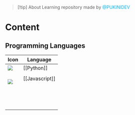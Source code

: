 
> [!tip] About
> Learning repository made by <font color="#00b0f0">@PUKINIDEV</font>
# Content
## Programming Languages

| I**con**                                                                                                                       | **Language**                    |
| ------------------------------------------------------------------------------------------------------------------------------ | ------------------------------- |
| <img src="https://cdn.jsdelivr.net/gh/devicons/devicon@latest/icons/python/python-original.svg" />                             | [[Python]]                      |
| <br>            <img src="https://cdn.jsdelivr.net/gh/devicons/devicon@latest/icons/javascript/javascript-original.svg" /><br> | <center>[[Javascript]]</center> |
|                                                                                                                                |                                 |
|                                                                                                                                |                                 |
|                                                                                                                                |                                 |
|                                                                                                                                |                                 |
|                                                                                                                                |                                 |
|                                                                                                                                |                                 |
|                                                                                                                                |                                 |
|                                                                                                                                |                                 |
|                                                                                                                                |                                 |
|                                                                                                                                |                                 |
|                                                                                                                                |                                 |
|                                                                                                                                |                                 |
|                                                                                                                                |                                 |
